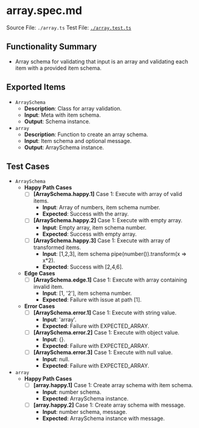 # array.spec.md

Source File: `./array.ts`
Test File: [`./array.test.ts`](./array.test.ts)

## Functionality Summary
- Array schema for validating that input is an array and validating each item with a provided item schema.

## Exported Items
- `ArraySchema`
    - **Description**: Class for array validation.
    - **Input**: Meta with item schema.
    - **Output**: Schema instance.
- `array`
    - **Description**: Function to create an array schema.
    - **Input**: Item schema and optional message.
    - **Output**: ArraySchema instance.

## Test Cases
- `ArraySchema`
    - **Happy Path Cases**
        - [ ] **[ArraySchema.happy.1]** Case 1: Execute with array of valid items.
            - **Input**: Array of numbers, item schema number.
            - **Expected**: Success with the array.
        - [ ] **[ArraySchema.happy.2]** Case 1: Execute with empty array.
            - **Input**: Empty array, item schema number.
            - **Expected**: Success with empty array.
        - [ ] **[ArraySchema.happy.3]** Case 1: Execute with array of transformed items.
            - **Input**: [1,2,3], item schema pipe(number()).transform(x => x*2).
            - **Expected**: Success with [2,4,6].
    - **Edge Cases**
        - [ ] **[ArraySchema.edge.1]** Case 1: Execute with array containing invalid item.
            - **Input**: [1, '2'], item schema number.
            - **Expected**: Failure with issue at path [1].
    - **Error Cases**
        - [ ] **[ArraySchema.error.1]** Case 1: Execute with string value.
            - **Input**: 'array'.
            - **Expected**: Failure with EXPECTED_ARRAY.
        - [ ] **[ArraySchema.error.2]** Case 1: Execute with object value.
            - **Input**: {}.
            - **Expected**: Failure with EXPECTED_ARRAY.
        - [ ] **[ArraySchema.error.3]** Case 1: Execute with null value.
            - **Input**: null.
            - **Expected**: Failure with EXPECTED_ARRAY.
- `array`
    - **Happy Path Cases**
        - [ ] **[array.happy.1]** Case 1: Create array schema with item schema.
            - **Input**: number schema.
            - **Expected**: ArraySchema instance.
        - [ ] **[array.happy.2]** Case 1: Create array schema with message.
            - **Input**: number schema, message.
            - **Expected**: ArraySchema instance with message.
